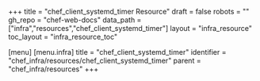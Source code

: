 +++
title = "chef_client_systemd_timer Resource"
draft = false
robots = ""
gh_repo = "chef-web-docs"
data_path = ["infra","resources","chef_client_systemd_timer"]
layout = "infra_resource"
toc_layout = "infra_resource_toc"

[menu]
  [menu.infra]
    title = "chef_client_systemd_timer"
    identifier = "chef_infra/resources/chef_client_systemd_timer"
    parent = "chef_infra/resources"
+++

<!-- The contents of this page are automatically generated from the chef_client_systemd_timer.yaml file in the data directory. -->
<!-- To suggest a change, edit the https://github.com/chef/chef/blob/main/lib/chef/resource/chef_client_systemd_timer.rb file
      and submit a pull request to the https://github.com/chef/chef repository. -->
